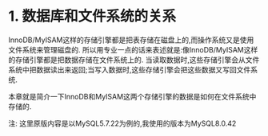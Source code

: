 # 1. 数据库和文件系统的关系

InnoDB/MyISAM这样的存储引擎都是把表存储在磁盘上的,而操作系统又是使用文件系统来管理磁盘的.
所以用专业一点的话来表述就是:像InnoDB/MyISAM这样的存储引擎都是把数据存储在文件系统上的.
当读取数据时,这些存储引擎会从文件系统中把数据读出来返回;当写入数据时,这些存储引擎会把这些数据又写回文件系统.

本章就是简介一下InnoDB和MyISAM这两个存储引擎的数据是如何在文件系统中存储的.

注: 这里原版内容是以MySQL5.7.22为例的,我使用的版本为MySQL8.0.42
